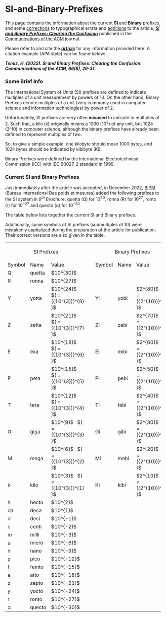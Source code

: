 


# SI-and-Binary-Prefixes
This page contains the information about the current **SI** and **Binary** prefixes, and some
<ins>corrections</ins> to typographical errata and <ins>additions</ins> to the article,
[___SI and Binary Prefixes: Clearing the Confusion___](https://dl.acm.org/doi/10.1145/3572027)
published in the 
[Communications of the ACM](https://cacm.acm.org/magazines/2023/8/274934-si-and-binary-prefixes-clearing-the-confusion/abstract)
journal.

Please refer to and cite the [___article___](https://dl.acm.org/doi/10.1145/3572027) for any information 
provided here. A citation example (APA style) can be found below:

***Temiz, H. (2023). SI and Binary Prefixes: Clearing the Confusion. Communications of the ACM, 66(8), 29-31.***


### Some Brief Info 


The International System of Units (SI) prefixes are defined to indicate multiples of a unit measurement by powers of 10.
On the other hand, Binary Prefixes denote multiples of a unit (very commonly used in computer science and information
technologies) by power of 2.


Unfortunatelly, SI prefixes are very often **misused** to indicate to multiples of 2. Such that, a kilo (k) 
originally means a 1000 ($10^3$) of any unit, but 1024 (2^10) in computer science, although the binary prefixes 
have already been defined to represent multiples of two.

So, to give a simple example: one kilobyte should mean 1000 bytes, and 1024 bytes should be indicated by kibibyte (Ki).

Binary Prefixes were defined by the International Electrotechnical Commission (IEC) with IEC 60027-2 standard in 1999.



### Current SI and Binary Prefixes

Just immediately after the article was accepted, in December 2022,
[BIPM](https://www.bipm.org/en/publications/si-brochure)
(Bureau international Des poids et mesures) added the following prefixes to the SI system in
$9^{th}$ Brochure: quetta (Q) for $10^{30}$, ronna (R) for $10^{27}$, ronto (r) for $10^{-27}$ and
quecto (q) for $10^{-30}$

The table below lists together the current SI and Binary prefixes.

Additionally, some symbols of SI prefixes (submultiples of 10) were mistakenly
capitalized during the preparation of the article for publication. 
Their correct versions are also given in the table.



<table>

<tr style="text-align: center;" >
<td colspan=3><p style="text-align: center;">SI Prefixes</p></td> <td style="width: 40px;" > &nbsp; </td>  <td colspan=3><p style="text-align: center;">Binary Prefixes</p></td>
</tr>
<tr>
<td>Symbol</td> <td>Name</td> <td>Value</td> <td></td> <td>Symbol</td> <td>Name</td><td>Value</td>
</tr>

<tr>
<td>Q</td> <td>quetta</td> <td>$10^{30}$</td> <td></td> <td> </td> <td> </td><td> </td>
</tr>

<tr>
<td>R</td> <td>ronna</td> <td>$10^{27}$</td> <td></td> <td> </td> <td> </td><td> </td>
</tr>

<tr>
<td>Y</td> <td>yotta</td> <td>$10^{24}$ &nbsp; $( = ({10^{3})}^{8} )$</td> <td></td> <td>Yi</td> <td>yobi</td><td>$2^{80}$  &nbsp; $( = ({2^{10})}^{8} )$</td>
</tr>

<tr>
<td>Z</td> <td>zetta</td> <td>$10^{21}$ &nbsp; $( = ({10^{3})}^{7} )$</td> <td></td> <td>Zi</td> <td>zebi</td><td>$2^{70}$  &nbsp; $( = ({2^{10})}^{7} )$</td>
</tr>

<tr>
<td>E</td> <td>exa</td> <td>$10^{18}$ &nbsp; $( = ({10^{3})}^{6} )$</td> <td></td> <td>Ei</td> <td>exbi</td><td>$2^{60}$  &nbsp; $( = ({2^{10})}^{6} )$</td>
</tr>

<tr>
<td>P</td> <td>peta</td> <td>$10^{15}$ &nbsp; $( = ({10^{3})}^{5} )$</td> <td></td> <td>Pi</td> <td>pebi</td><td>$2^{50}$  &nbsp; $( = ({2^{10})}^{5} )$</td>
</tr>

<tr>
<td>T</td> <td>tera</td> <td>$10^{12}$ &nbsp; $( = ({10^{3})}^{4} )$</td> <td></td> <td>Ti</td> <td>tebi</td><td>$2^{40}$  &nbsp; $( = ({2^{10})}^{4} )$</td>
</tr>

<tr>
<td>G</td> <td>giga</td> <td>$10^{9}$ &nbsp; $( = ({10^{3})}^{3} )$</td> <td></td> <td>Gi</td> <td>gibi</td><td>$2^{30}$  &nbsp; $( = ({2^{10})}^{3} )$</td>
</tr>

<tr>
<td>M</td> <td>mega</td> <td>$10^{6}$ &nbsp; $( = ({10^{3})}^{2} )$</td> <td></td> <td>Mi</td> <td>mebi</td><td>$2^{20}$  &nbsp; $( = ({2^{10})}^{2} )$</td>
</tr>

<tr>
<td>k</td> <td>kilo</td> <td>$10^{3}$ &nbsp; $( = ({10^{3})}^{1} )$</td> <td></td> <td>Ki</td> <td>kibi</td><td>$2^{10}$  &nbsp; $( = ({2^{10})}^{1} )$</td>
</tr>

<tr>
<td>h</td> <td>hecto</td> <td>$10^{2}$</td> <td></td> <td> </td> <td> </td><td> </td>
</tr>

<tr>
<td>da</td> <td>deca</td> <td>$10^{1}$</td> <td></td> <td> </td> <td> </td><td> </td>
</tr>

<tr>
<td>d</td> <td>deci</td> <td>$10^{-1}$</td> <td></td> <td> </td> <td> </td><td> </td>
</tr>

<tr>
<td>c</td> <td>centi</td> <td>$10^{-2}$</td> <td></td> <td> </td> <td> </td><td> </td>
</tr>

<tr>
<td>m</td> <td>milli</td> <td>$10^{-3}$</td> <td></td> <td> </td> <td> </td><td> </td>
</tr>
<tr>
<td>µ</td> <td>micro</td> <td>$10^{-6}$</td> <td></td> <td> </td> <td> </td><td> </td>
</tr>

<tr>
<td>n</td> <td>nano</td> <td>$10^{-9}$</td> <td></td> <td> </td> <td> </td><td> </td>
</tr>

<tr>
<td>p</td> <td>pico</td> <td>$10^{-12}$</td> <td></td> <td> </td> <td> </td><td> </td>
</tr>

<tr>
<td>f</td> <td>femto</td> <td>$10^{-15}$</td> <td></td> <td> </td> <td> </td><td> </td>
</tr>

<tr>
<td>a</td> <td>atto</td> <td>$10^{-18}$</td> <td></td> <td> </td> <td> </td><td> </td>
</tr>

<tr>
<td>z</td> <td>zepto</td> <td>$10^{-21}$</td> <td></td> <td> </td> <td> </td><td> </td>
</tr>

<tr>
<td>y</td> <td>yocto</td> <td>$10^{-24}$</td> <td></td> <td> </td> <td> </td><td> </td>
</tr>

<tr>
<td>r</td> <td>ronto</td> <td>$10^{-27}$</td> <td></td> <td> </td> <td> </td><td> </td>
</tr>

<tr>
<td>q</td> <td>quecto</td> <td>$10^{-30}$</td> <td></td> <td> </td> <td> </td><td> </td>
</tr>


</table>






<!--

<html>

<style>
.divTable
{
display: table;
width:auto;
background-color:#eee;
border:1px solid #666666;
border-spacing:1px;
}
.divRow
{
width:auto;
display:table-row;
}
.divCell
{
width:150px;
float:left;
display:table-column;
background-color: rgb(212, 209, 209);
}
</style>

<body>

<div class="divTable">
<div class="headerRow">
    <div class="divCell">Symbol</div> <div class="divCell">Name</div><div class="divCell">Value</div>
</div>
<div class="divRow">
    <div class="divCell">Y</div> <div class="divCell">yotto</div><div class="divCell">$$10^{24}</div>

</div>

</div>

</body>
</html>

-->

